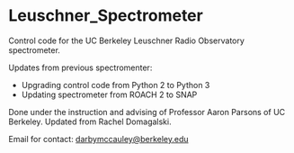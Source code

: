 # Leuschner_Spectrometer

Control code for the UC Berkeley Leuschner Radio Observatory spectrometer.

Updates from previous spectromenter:
  - Upgrading control code from Python 2 to Python 3
  - Updating spectrometer from ROACH 2 to SNAP

Done under the instruction and advising of Professor Aaron Parsons of UC Berkeley. Updated from Rachel Domagalski.

Email for contact: darbymccauley@berkeley.edu
